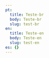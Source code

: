 ```yaml
---
pt:
  title: Teste-br
  body: Teste-br
  slug: test-br
en:
  title: Teste-en
  body: Teste-en
  slug: test-en
es: {}
---
```

